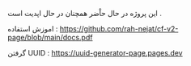 این پروژه در حال حاْضر همچنان در حال اپدیت است .


اموزش استفاده : https://github.com/rah-nejat/cf-v2-page/blob/main/docs.pdf

گرفتن UUID : https://uuid-generator-page.pages.dev
